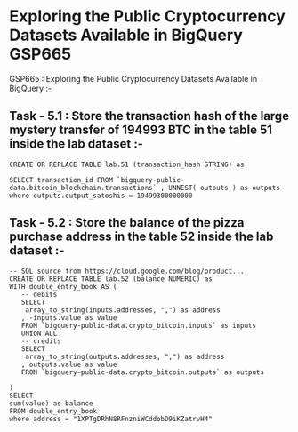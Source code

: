 # Exploring the Public Cryptocurrency Datasets Available in BigQuery GSP665

GSP665 : Exploring the Public Cryptocurrency Datasets Available in BigQuery :-


## Task - 5.1 : Store the transaction hash of the large mystery transfer of 194993 BTC in the table 51 inside the lab dataset :-


```
CREATE OR REPLACE TABLE lab.51 (transaction_hash STRING) as 

SELECT transaction_id FROM `bigquery-public-data.bitcoin_blockchain.transactions` , UNNEST( outputs ) as outputs
where outputs.output_satoshis = 19499300000000
```


## Task - 5.2 : Store the balance of the pizza purchase address in the table 52 inside the lab dataset :-


```
-- SQL source from https://cloud.google.com/blog/product...
CREATE OR REPLACE TABLE lab.52 (balance NUMERIC) as
WITH double_entry_book AS (
   -- debits
   SELECT
    array_to_string(inputs.addresses, ",") as address
   , -inputs.value as value
   FROM `bigquery-public-data.crypto_bitcoin.inputs` as inputs
   UNION ALL
   -- credits
   SELECT
    array_to_string(outputs.addresses, ",") as address
   , outputs.value as value
   FROM `bigquery-public-data.crypto_bitcoin.outputs` as outputs
   
)
SELECT   
sum(value) as balance
FROM double_entry_book
where address = "1XPTgDRhN8RFnzniWCddobD9iKZatrvH4"
```

